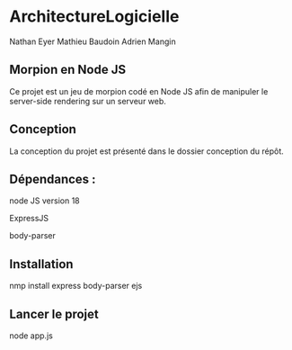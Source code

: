 # ArchitectureLogicielle 

Nathan Eyer
Mathieu Baudoin
Adrien Mangin

## Morpion en Node JS

Ce projet est un jeu de morpion codé en Node JS afin de manipuler le server-side rendering sur un serveur web.

## Conception 

La conception du projet est présenté dans le dossier conception du répôt.

## Dépendances :

node JS version 18

ExpressJS

body-parser

## Installation

nmp install express body-parser ejs

## Lancer le projet

node app.js
